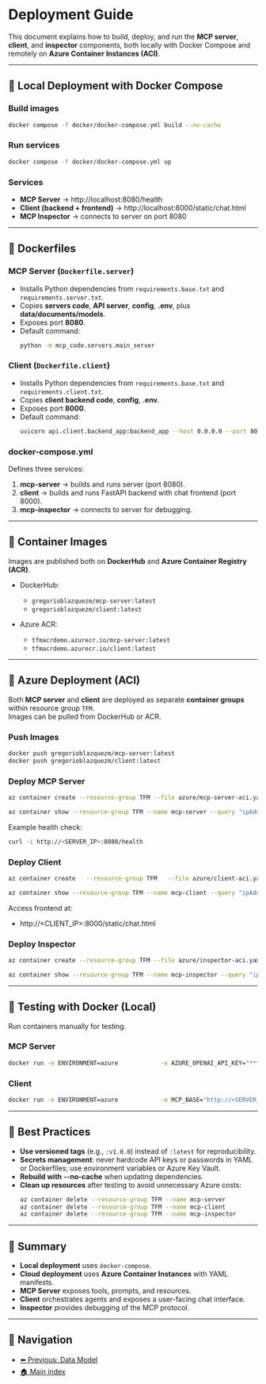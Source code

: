 # Deployment Guide

This document explains how to build, deploy, and run the **MCP server**,
**client**, and **inspector** components, both locally with Docker
Compose and remotely on **Azure Container Instances (ACI)**.

------------------------------------------------------------------------

## 🔹 Local Deployment with Docker Compose

### Build images

```bash
docker compose -f docker/docker-compose.yml build --no-cache
```

### Run services

```bash
docker compose -f docker/docker-compose.yml up
```

### Services

- **MCP Server** → http://localhost:8080/health  
- **Client (backend + frontend)** → http://localhost:8000/static/chat.html  
- **MCP Inspector** → connects to server on port 8080

------------------------------------------------------------------------

## 🔹 Dockerfiles

### MCP Server (`Dockerfile.server`)

- Installs Python dependencies from `requirements.base.txt` and `requirements.server.txt`.  
- Copies **servers code**, **API server**, **config**, **.env**, plus **data/documents/models**.  
- Exposes port **8080**.  
- Default command:  
  ```bash
  python -m mcp_code.servers.main_server
  ```

### Client (`Dockerfile.client`)

- Installs Python dependencies from `requirements.base.txt` and `requirements.client.txt`.  
- Copies **client backend code**, **config**, **.env**.  
- Exposes port **8000**.  
- Default command:  
  ```bash
  uvicorn api.client.backend_app:backend_app --host 0.0.0.0 --port 8000
  ```

### docker-compose.yml

Defines three services:  
1. **mcp-server** → builds and runs server (port 8080).  
2. **client** → builds and runs FastAPI backend with chat frontend (port 8000).  
3. **mcp-inspector** → connects to server for debugging.

------------------------------------------------------------------------

## 🔹 Container Images

Images are published both on **DockerHub** and **Azure Container Registry (ACR)**.

- DockerHub:  
  - `gregorioblazquezm/mcp-server:latest`  
  - `gregorioblazquezm/client:latest`  

- Azure ACR:  
  - `tfmacrdemo.azurecr.io/mcp-server:latest`  
  - `tfmacrdemo.azurecr.io/client:latest`  

------------------------------------------------------------------------

## 🔹 Azure Deployment (ACI)

Both **MCP server** and **client** are deployed as separate **container
groups** within resource group `TFM`.  
Images can be pulled from DockerHub or ACR.

### Push Images

```bash
docker push gregorioblazquezm/mcp-server:latest
docker push gregorioblazquezm/client:latest
```

### Deploy MCP Server

```bash
az container create --resource-group TFM --file azure/mcp-server-aci.yaml

az container show --resource-group TFM --name mcp-server --query "ipAddress.ip" -o tsv
```

Example health check:  

```bash
curl -i http://<SERVER_IP>:8080/health
```

### Deploy Client

```bash
az container create   --resource-group TFM   --file azure/client-aci.yaml   --environment-variables       AZURE_OPENAI_API_KEY="***"       USERS='{"user":"password1234","user2":"password1234"}'

az container show --resource-group TFM --name mcp-client --query "ipAddress.ip" -o tsv
```

Access frontend at:  
- http://<CLIENT_IP>:8000/static/chat.html

### Deploy Inspector

```bash
az container create --resource-group TFM --file azure/inspector-aci.yaml

az container show --resource-group TFM --name mcp-inspector --query "ipAddress.ip" -o tsv
```

------------------------------------------------------------------------

## 🔹 Testing with Docker (Local)

Run containers manually for testing.

### MCP Server

```bash
docker run -e ENVIRONMENT=azure            -e AZURE_OPENAI_API_KEY="***"            -e USERS='{"user":"password1234"}'            -p 8080:8080 gregorioblazquezm/mcp-server:latest
```

### Client

```bash
docker run -e ENVIRONMENT=azure            -e MCP_BASE="http://<SERVER_IP>:8080/mcp/"            -e AZURE_OPENAI_API_KEY="***"            -e USERS='{"user":"password1234"}'            -p 8000:8000 gregorioblazquezm/client:latest
```

------------------------------------------------------------------------

## 🔹 Best Practices

- **Use versioned tags** (e.g., `:v1.0.0`) instead of `:latest` for reproducibility.  
- **Secrets management**: never hardcode API keys or passwords in YAML or Dockerfiles; use environment variables or Azure Key Vault.  
- **Rebuild with --no-cache** when updating dependencies.  
- **Clean up resources** after testing to avoid unnecessary Azure costs:  
  ```bash
  az container delete --resource-group TFM --name mcp-server
  az container delete --resource-group TFM --name mcp-client
  az container delete --resource-group TFM --name mcp-inspector
  ```

------------------------------------------------------------------------

## 🔹 Summary

- **Local deployment** uses `docker-compose`.  
- **Cloud deployment** uses **Azure Container Instances** with YAML manifests.  
- **MCP Server** exposes tools, prompts, and resources.  
- **Client** orchestrates agents and exposes a user-facing chat interface.  
- **Inspector** provides debugging of the MCP protocol.

------------------------------------------------------------------------

## 🧭 Navigation

- [⬅️ Previous: Data Model](/05_data_model.md)
- [🏠 Main index](../README.md#documentation)